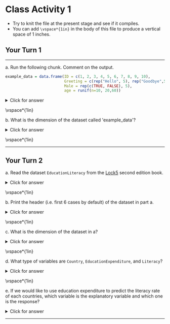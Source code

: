 
# Class Activity 1

- Try to knit the file at the present stage and see if it compiles.
- You can add `\vspace*{1in}` in the body of this file to produce a vertical space of 1 inches.


## Your Turn 1

---------------------------------------------------

a. Run the following chunk. Comment on the output.


```r
example_data = data.frame(ID = c(1, 2, 3, 4, 5, 6, 7, 8, 9, 10),
                          Greeting = c(rep("Hello", 5), rep("Goodbye",5)),
                          Male = rep(c(TRUE, FALSE), 5),
                          age = runif(n=10, 20,60))
```


<details>
<summary><red>Click for answer</red></summary>

```r
example_data
```

```
   ID Greeting  Male      age
1   1    Hello  TRUE 55.16232
2   2    Hello FALSE 29.28064
3   3    Hello  TRUE 35.12016
4   4    Hello FALSE 39.95914
5   5    Hello  TRUE 20.43972
6   6  Goodbye FALSE 56.15107
7   7  Goodbye  TRUE 50.14096
8   8  Goodbye FALSE 57.50376
9   9  Goodbye  TRUE 49.32410
10 10  Goodbye FALSE 29.58111
```

*Answer:* We see a data frame with four columns, where the first column is an `identifier` for the cases. We have information on the greeting types, gender, and age on these cases in the remaining columns.
</details>


\vspace*{1in}

b. What is the dimension of the dataset called 'example_data'?

<details>
<summary><red>Click for answer</red></summary>


```r
dim(example_data)
```

```
[1] 10  4
```

```r
nrow(example_data)
```

```
[1] 10
```

```r
ncol(example_data)
```

```
[1] 4
```

*Answer:* There are 10 rows and 4 columns.
</details>


\vspace*{1in}


---------------------------------------------------

## Your Turn 2


a. Read the dataset `EducationLiteracy` from the [Lock5](https://www.lock5stat.com/datapage2e.html) second edition book.

<details>
<summary><red>Click for answer</red></summary>


```r
# read in the data
education_lock5 <- read.csv("https://www.lock5stat.com/datasets2e/EducationLiteracy.csv")
```

</details>

\vspace*{1in}


b. Print the header (i.e. first 6 cases by default) of the dataset in part a.

<details>
<summary><red>Click for answer</red></summary>


```r
head(education_lock5)
```

```
              Country EducationExpenditure Literacy
1         Afghanistan                  3.1     31.7
2             Albania                  3.2     96.8
3             Algeria                  4.3       NA
4             Andorra                  3.2       NA
5              Angola                  3.5     70.6
6 Antigua and Barbuda                  2.6     99.0
```

</details>

\vspace*{1in}


c. What is the dimension of the dataset in a?


<details>
<summary><red>Click for answer</red></summary>


```r
dim(education_lock5)
```

```
[1] 188   3
```
*Answer:* There are 188 rows and 3 columns.

</details>


\vspace*{1in}

d. What type of variables are `Country`, `EducationExpenditure`, and `Literacy`?

<details>
<summary><red>Click for answer</red></summary>
*Answer:* `Country` is a categorical variable. `EducationExpenditure` and `Literacy` are both quantitative variables.
</details>



\vspace*{1in}


e. If we would like to use education expenditure to predict the literacy rate of each countries, which variable is the explanatory variable and which one is the response?


<details>
<summary><red>Click for answer</red></summary>
*Answer:* The education expenditure is the explanatory variable, and the literacy rate is the response.
</details>


---------------------------------------------------------------------

